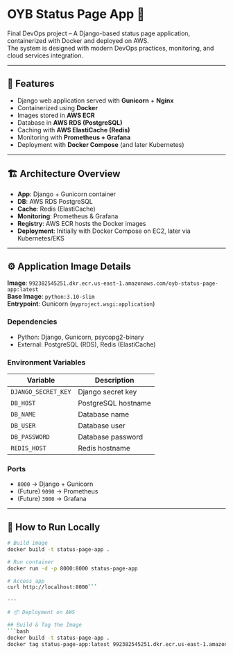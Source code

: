 # OYB Status Page App 🚀

Final DevOps project – A Django-based status page application, containerized with Docker and deployed on AWS.  
The system is designed with modern DevOps practices, monitoring, and cloud services integration.

---

## 📌 Features
- Django web application served with **Gunicorn** + **Nginx**
- Containerized using **Docker**
- Images stored in **AWS ECR**
- Database in **AWS RDS (PostgreSQL)**
- Caching with **AWS ElastiCache (Redis)**
- Monitoring with **Prometheus + Grafana**
- Deployment with **Docker Compose** (and later Kubernetes)

---

## 🏗 Architecture Overview
- **App**: Django + Gunicorn container
- **DB**: AWS RDS PostgreSQL
- **Cache**: Redis (ElastiCache)
- **Monitoring**: Prometheus & Grafana
- **Registry**: AWS ECR hosts the Docker images
- **Deployment**: Initially with Docker Compose on EC2, later via Kubernetes/EKS

---

## ⚙️ Application Image Details
**Image**: `992382545251.dkr.ecr.us-east-1.amazonaws.com/oyb-status-page-app:latest`  
**Base Image**: `python:3.10-slim`  
**Entrypoint**: Gunicorn (`myproject.wsgi:application`)

### Dependencies
- Python: Django, Gunicorn, psycopg2-binary
- External: PostgreSQL (RDS), Redis (ElastiCache)

### Environment Variables
| Variable          | Description                  |
|-------------------|------------------------------|
| `DJANGO_SECRET_KEY` | Django secret key           |
| `DB_HOST`           | PostgreSQL hostname         |
| `DB_NAME`           | Database name               |
| `DB_USER`           | Database user               |
| `DB_PASSWORD`       | Database password           |
| `REDIS_HOST`        | Redis hostname              |

### Ports
- `8000` → Django + Gunicorn  
- (Future) `9090` → Prometheus  
- (Future) `3000` → Grafana  

---

## 🚀 How to Run Locally
```bash
# Build image
docker build -t status-page-app .

# Run container
docker run -d -p 8000:8000 status-page-app

# Access app
curl http://localhost:8000```

---

# 📦 Deployment on AWS

## Build & Tag the Image
```bash
docker build -t status-page-app .
docker tag status-page-app:latest 992382545251.dkr.ecr.us-east-1.amazonaws.com/oyb-status-page-app:latest```
